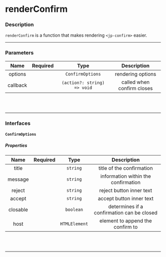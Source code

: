 # renderConfirm

### Description

`renderConfirm` is a function that makes rendering `<jp-confirm>` easier.
****

### Parameters

| **Name** | **Required** |          **Type**           |      **Description**       |
| :------: | :----------: | :-------------------------: | :------------------------: |
| options  |              |      `ConfirmOptions`       |     rendering options      |
| callback |              | `(action?: string) => void` | called when confirm closes |
<br></br>
****

### Interfaces

#### `ConfirmOptions`

##### Properties

| **Name** | **Required** |   **Type**    |              **Description**               |
| :------: | :----------: | :-----------: | :----------------------------------------: |
|  title   |              |   `string`    |         title of the confirmation          |
| message  |              |   `string`    |    information within the confirmation     |
|  reject  |              |   `string`    |          reject button inner text          |
|  accept  |              |   `string`    |          accept button inner text          |
| closable |              |   `boolean`   | determines if a confirmation can be closed |
|   host   |              | `HTMLElement` |      element to append the confirm to      |
<br></br>
****